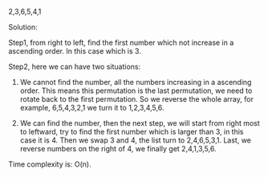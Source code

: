 2,3,6,5,4,1

Solution:

Step1, from right to left, find the first number which not increase in a ascending order. In this case which is 3.

Step2, here we can have two situations:

 1. We cannot find the number, all the numbers increasing in a ascending order. This means this permutation is the last permutation, we need to rotate back to the first permutation. So we reverse the whole array, for example, 6,5,4,3,2,1 we turn it to 1,2,3,4,5,6.

 2. We can find the number, then the next step, we will start from right most to leftward, try to find the first number which is larger than 3, in this case it is 4.
Then we swap 3 and 4, the list turn to 2,4,6,5,3,1.
Last, we reverse numbers on the right of 4, we finally get 2,4,1,3,5,6.

Time complexity is: O(n).